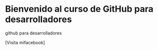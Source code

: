 # Bienvenido al curso de GitHub para desarrolladores
github para desarrolladores

[Visita mifacebook]
